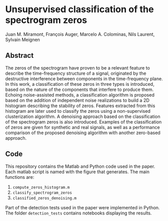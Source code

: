 # Unsupervised classification of the spectrogram zeros

Juan M. Miramont, François Auger, Marcelo A. Colominas, Nils Laurent, Sylvain Meignen

## Abstract

The zeros of the spectrogram have proven to be a relevant feature to describe the time-frequency structure of a signal, originated by the destructive interference between components in the time-frequency plane. In this work, a classification of these zeros in three types is introduced, based on the nature of the components that interfere to produce them. Echoing noise-assisted methods, a classification algorithm is proposed based on the addition of independent noise realizations to build a 2D histogram describing the stability of zeros. Features extracted from this histogram are later used to classify the zeros using a non-supervised clusterization algorithm. A denoising approach based on the classification of the spectrogram zeros is also introduced. Examples of the classification of zeros are given for synthetic and real signals, as well as a performance comparison of the proposed denoising algorithm with another zero-based approach.

## Code

This repository contains the Matlab and Python code used in the paper. Each matlab script is named with the figure that generates. The main functions are:

1. ```compute_zeros_histogram.m```
2. ```classify_spectrogram_zeros```
3. ```classified_zeros_denoising.m```

Part of the detection tests used in the paper were implemented in Python. The folder ```detection_tests``` contains notebooks displaying the results.
